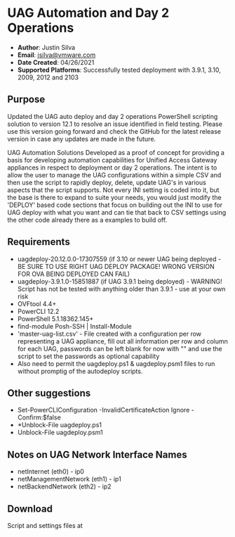 # UAG Automation and Day 2 Operations

- **Author**: Justin Silva
- **Email**: jsilva@vmware.com
- **Date Created**: 04/26/2021
- **Supported Platforms**: Successfully tested deployment with 3.9.1, 3.10, 2009, 2012 and 2103

## Purpose 
<!-- Summary Start -->
Updated the UAG auto deploy and day 2 operations PowerShell scripting solution to version 12.1 to resolve an issue identified in field testing. Please use this version going forward and check the GitHub for the latest release version in case any updates are made in the future.
<!-- Summary End -->
UAG Automation Solutions Developed as a proof of concept for providing a basis for developing automation capabilities for Unified Access Gateway appliances in respect to deployment or day 2 operations. The intent is to allow the user to manage the UAG configurations within a simple CSV and then use the script to rapidly deploy, delete, update UAG's in various aspects that the script supports. Not every INI setting is coded into it, but the base is there to expand to suite your needs, you would just modify the 'DEPLOY' based code  sections that focus on building out the INI to use for UAG deploy with what you want and can tie that back to CSV settings using the other code already there as a examples to build off.

## Requirements
* uagdeploy-20.12.0.0-17307559 (if 3.10 or newer UAG being deployed - BE SURE TO USE RIGHT UAG DEPLOY PACKAGE! WRONG VERSION FOR OVA BEING DEPLOYED CAN FAIL)
* uagdeploy-3.9.1.0-15851887 (if UAG 3.9.1 being deployed) - WARNING! Script has not be tested with anything older than 3.9.1 - use at your own risk
* OVFtool 4.4+
* PowerCLI 12.2
* PowerShell 5.1.18362.145+
* find-module Posh-SSH | Install-Module
* 'master-uag-list.csv' - File created with a configuration per row representing a UAG appliance, fill out all information per row and column for each UAG, passwords can be left blank for now with "" and use the script to set the passwords as optional capability
* Also need to permit the uagdeploy.ps1 & uagdeploy.psm1 files to run without promptig of the autodeploy scripts.

## Other suggestions
* Set-PowerCLIConfiguration -InvalidCertificateAction Ignore -Confirm:$false
* *Unblock-File <full path>uagdeploy.ps1
* Unblock-File <full path>uagdeploy.psm1

## Notes on UAG Network Interface Names
* netInternet (eth0)          - ip0
* netManagementNetwork (eth1) - ip1
* netBackendNetwork (eth2)    - ip2


## Download
Script and settings files at [](https://github.com/LeakyBuffer/UAG-Automation)

